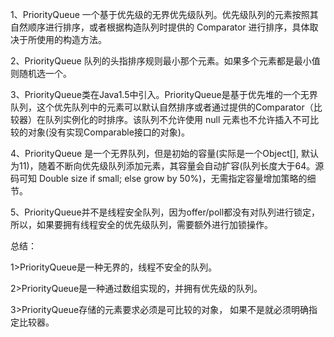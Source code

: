 1、PriorityQueue 一个基于优先级的无界优先级队列。优先级队列的元素按照其自然顺序进行排序，或者根据构造队列时提供的 Comparator 进行排序，具体取决于所使用的构造方法。

2、PriorityQueue 队列的头指排序规则最小那个元素。如果多个元素都是最小值则随机选一个。

3、PriorityQueue类在Java1.5中引入。PriorityQueue是基于优先堆的一个无界队列，这个优先队列中的元素可以默认自然排序或者通过提供的Comparator（比较器）在队列实例化的时排序。该队列不允许使用 null 元素也不允许插入不可比较的对象(没有实现Comparable接口的对象)。
 
4、PriorityQueue 是一个无界队列，但是初始的容量(实际是一个Object[], 默认为11)，随着不断向优先级队列添加元素，其容量会自动扩容(队列长度大于64。源码可知 Double size if small; else grow by 50%)，无需指定容量增加策略的细节。

5、PriorityQueue并不是线程安全队列，因为offer/poll都没有对队列进行锁定，所以，如果要拥有线程安全的优先级队列，需要额外进行加锁操作。

总结：

1>PriorityQueue是一种无界的，线程不安全的队列。

2>PriorityQueue是一种通过数组实现的，并拥有优先级的队列。

3>PriorityQueue存储的元素要求必须是可比较的对象， 如果不是就必须明确指定比较器。

